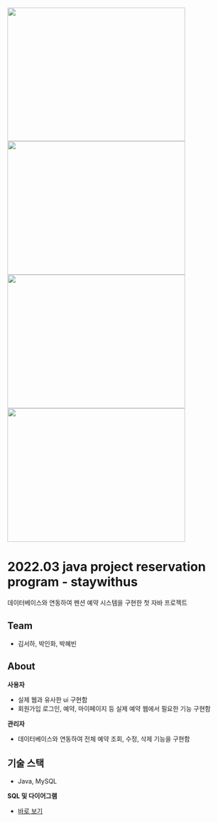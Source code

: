 
# <img src = "https://user-images.githubusercontent.com/97898227/173806803-794c244c-2664-46fc-ac51-d6e251551018.gif" width="400" height="300"><img src = "https://user-images.githubusercontent.com/97898227/173806814-3ba0237b-09dd-4184-920a-86d2754d2edf.gif" width="400" height="300"><img src = "https://user-images.githubusercontent.com/97898227/173806775-48d1b42a-c158-4a47-a678-a977c3a2479a.gif" width="400" height="300"><img src = "https://user-images.githubusercontent.com/97898227/173806797-b1fa20d9-0263-4a82-8afd-d2ac22cf204e.gif" width="400" height="300">

# 2022.03 java project reservation program - staywithus
데이터베이스와 연동하여 펜션 예약 시스템을 구현한 첫 자바 프로젝트

## Team
* 김서하, 박인화, 박혜빈

## About
__사용자__
* 실제 웹과 유사한 ui 구현함
* 회원가입 로그인, 예약, 마이페이지 등 실제 예약 웹에서 필요한 기능 구현함

__관리자__
* 데이터베이스와 연동하여 전체 예약 조회, 수정, 삭제 기능을 구현함

## 기술 스택
* Java, MySQL


__SQL 및 다이어그램__
* <a href="">바로 보기</a>

